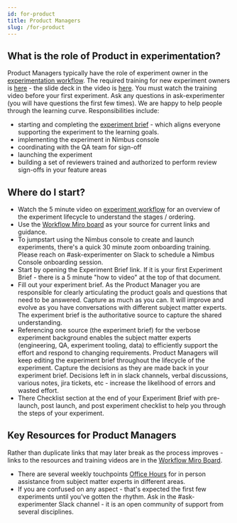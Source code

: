 ```yaml
---
id: for-product
title: Product Managers
slug: /for-product
---
```


## What is the role of Product in experimentation?
Product Managers typically have the role of experiment owner in the [experimentation workflow](https://mozilla.hosted.panopto.com/Panopto/Pages/Viewer.aspx?id=4d337632-a0bd-4be7-bee8-ae5b017134ae&start=0).  The required training for new experiment owners is [here](https://mozilla.hosted.panopto.com/Panopto/Pages/Viewer.aspx?id=3bcc9a08-50a4-45bb-88fe-af2001116cb3) - the slide deck in the video is [here](https://docs.google.com/presentation/d/11jGYVCRhzqG5R4aemcNtfQ3umzsQAcZrGiFp5a9T7us/edit#slide=id.g144dc03564c_0_7). You must watch the training video before your first experiment.  Ask any questions in ask-experimenter (you will have questions the first few times).  We are happy to help people through the learning curve.
Responsibilities include:
*  starting and completing the [experiment brief](https://docs.google.com/document/d/1eFGL9FATIuZudjSItpIT2Ct1C5qb5E3Qk7hJuJQT67s/edit#) - which aligns everyone supporting the experiment to the learning goals.
*  implementing the experiment in Nimbus console
*  coordinating with the QA team for sign-off
*  launching the experiment
*  building a set of reviewers trained and authorized to perform review sign-offs in your feature areas

## Where do I start?
*  Watch the 5 minute video on [experiment workflow](https://experimenter.info/workflow/overview) for an overview of the experiment lifecycle to understand the stages / ordering.
*  Use the [Workflow Miro board](https://experimenter.info/workflow/overview) as your source for current links and guidance.
*  To jumpstart using the Nimbus console to create and launch experiments, there's a quick 30 minute zoom onboarding training. Please reach on #ask-experimenter on Slack to schedule a Nimbus Console onboarding session.
*  Start by opening the Experiment Brief link.  If it is your first Experiment Brief - there is a 5 minute "how to video" at the top of that document.
*  Fill out your experiment brief.  As the Product Manager you are responsible for clearly articulating the product goals and questions that need to be answered.  Capture as much as you can.  It will improve and evolve as you have conversations with different subject matter experts.  The experiment brief is the authoritative source to capture the shared understanding.
*  Referencing one source (the experiment brief) for the verbose experiment background enables the subject matter experts (engineering, QA, experiment tooling, data) to efficiently support the effort and respond to changing requirements.   Product Managers will keep editing the experiment brief throughout the lifecycle of the experiment. Capture the decisions as they are made back in your experiment brief.  Decisions left in in slack channels, verbal discussions, various notes, jira tickets, etc - increase the likelihood of errors and wasted effort.
*  There Checklist section at the end of your Experiment Brief with pre-launch, post launch, and post experiment checklist to help you through the steps of your experiment.

## Key Resources for Product Managers
Rather than duplicate links that may later break as the process improves - links to the resources and training videos are in the [Workflow Miro Board](https://experimenter.info/workflow/overview).
*  There are several weekly touchpoints [Office Hours](https://mana.mozilla.org/wiki/display/DATA/Office+Hours) for in person assistance from subject matter experts in different areas.
*  If you are confused on any aspect - that's expected the first few experiments until you've gotten the rhythm.  Ask in the #ask-experimenter Slack channel - it is an open community of support from several disciplines.

